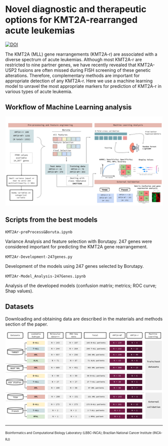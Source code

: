 # Novel diagnostic and therapeutic options for KMT2A-rearranged acute leukemias

[![DOI](https://zenodo.org/badge/483377258.svg)](https://zenodo.org/badge/latestdoi/483377258)

The KMT2A (MLL) gene rearrangements (KMT2A-r) are associated with a diverse spectrum of acute
leukemias. Although most KMT2A-r are restricted to nine partner genes, we have recently revealed
that KMT2A-USP2 fusions are often missed during FISH screening of these genetic alterations.
Therefore, complementary methods are important for appropriate detection of any KMT2A-r. Here we
use a machine learning model to unravel the most appropriate markers for prediction of KMT2A-r in
various types of acute leukemia.



## Workflow of Machine Learning analysis

![This is an image](ML_workflow.svg)


## Scripts from the best models

`KMT2Ar-preProcess&Boruta.ipynb`

Variance Analysis and feature selection with Borutapy. 247 genes were considered 
important for predicting the KMT2A gene rearrangement.

`KMT2Ar-Development-247genes.py`

Development of the models using 247 genes selected by Borutapy.

`KMT2Ar-Model_Analysis-247Genes.ipynb`

Analysis of the developed models (confusion matrix; metrics; ROC curve; Shap values).

## Datasets
Downloading and obtaining data are described in the materials and methods section of the paper.

![This is an image](datasets.svg)

---------------------------------------------------------------------------------------------------------
<sub><sup>
Bioinformatics and Computational Biology Laboratory (LBBC-INCA);
Brazilian National Cancer Institute (INCA-RJ) </sup></sub>
